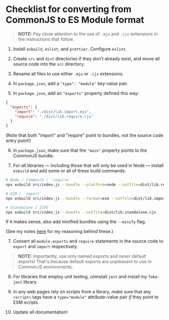 # Checklist for converting from CommonJS to ES Module format

> **NOTE:** Pay close attention to the use of `.mjs` and `.cjs` extensions in the instructions that follow.

1. Install `esbuild`, `eslint`, and `prettier`. Configure `eslint`.

2. Create `src` and `dist` directories if they don't already exist, and move all source code into the `src` directory.

3. Rename all files to use either `.mjs` or `.cjs` extensions.

4. In `package.json`, add a `"type": "module"` key-value pair.

5. In `package.json`, add an `"exports"` property defined this way:

```json
{
  "exports": {
    "import": "./dist/lib.import.mjs",
    "require": "./dist/lib.require.cjs"
  }
}
```

(Note that both "import" and "require" point to bundles, not the source code entry point!)

6. In `package.json`, make sure that the `"main"` property points to the CommonJS bundle.

7. For _all_ libraries — including those that will only be used in Node — install `esbuild` and add some or all of these build commands:

```bash
# Node / CommonJS / `require`
npx esbuild src/index.js --bundle --platform=node --outfile=dist/lib.require.cjs

# ESM / `import`
npx esbuild src/index.js --bundle --format=esm --outfile=dist/lib.import.mjs

# Standalone / IIFE
npx esbuild src/index.js --bundle --outfile=dist/lib.standalone.cjs
```

If it makes sense, also add minified bundles using the `--minify` flag.

(See my notes [here](https://ameyama.com/wiki/#/doc/e2f71461022fb54dc7c939dc4bb16ceedf792fd1314cf4b1de20e32bee6240a1) for my reasoning behind these.)

7. Convert all `module.exports` and `require` statements in the source code to `export` and `import` respectively.

> **NOTE:** Importantly, use only named exports and _never_ default exports! That's because default exports are unpleasant to use in CommonJS environments.

8. For libraries that employ unit testing, uninstall `jest` and install my `fake-jest` library.

9. In any web pages rely on scripts from a library, make sure that any `<script>` tags have a `type="module"` attribute-value pair _if_ they point to ESM scripts.

10. Update all documentation!
